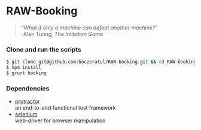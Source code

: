 # RAW-Booking

> *“What if only a machine can defeat another machine?”*  
> -Alan Turing, _The Imitation Game_

### Clone and run the scripts
```bash
$ git clone git@github.com:boczeratul/RAW-booking.git && cd RAW-booking
$ npm install
$ grunt booking
```

### Dependencies
- [protractor](http://angular.github.io/protractor/#/)  
an end-to-end functional test framework
- [selenium](http://docs.seleniumhq.org/)  
web-driver for browser manipulation
